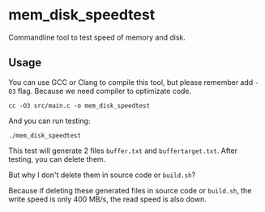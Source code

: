 # mem_disk_speedtest
Commandline tool to test speed of memory and disk.

## Usage
You can use GCC or Clang to compile this tool, but please remember add `-O3` flag. Because we need compiler to optimizate code.

```
cc -O3 src/main.c -o mem_disk_speedtest
```

And you can run testing:

```
./mem_disk_speedtest
```
 
This test will generate 2 files `buffer.txt` and `buffertarget.txt`. After testing, you can delete them. 

But why I don't delete them in source code or `build.sh`?

Because if deleting these generated files in source code or `build.sh`, the write speed is only 400 MB/s, the read speed is also down.
